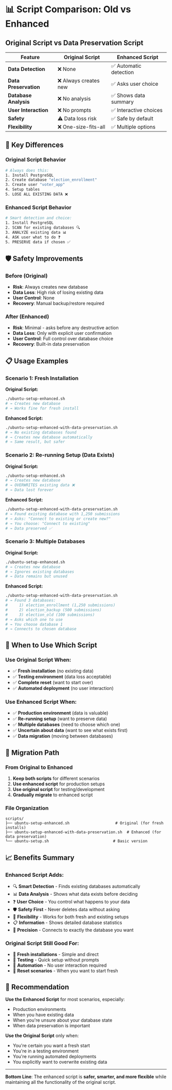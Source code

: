 # 📊 Script Comparison: Old vs Enhanced

## Original Script vs Data Preservation Script

| Feature | Original Script | Enhanced Script |
|---------|----------------|-----------------|
| **Data Detection** | ❌ None | ✅ Automatic detection |
| **Data Preservation** | ❌ Always creates new | ✅ Asks user choice |
| **Database Analysis** | ❌ No analysis | ✅ Shows data summary |
| **User Interaction** | ❌ No prompts | ✅ Interactive choices |
| **Safety** | ⚠️ Data loss risk | ✅ Safe by default |
| **Flexibility** | ❌ One-size-fits-all | ✅ Multiple options |

## 🔄 Key Differences

### Original Script Behavior
```bash
# Always does this:
1. Install PostgreSQL
2. Create database "election_enrollment"
3. Create user "voter_app"
4. Setup tables
5. LOSE ALL EXISTING DATA ❌
```

### Enhanced Script Behavior
```bash
# Smart detection and choice:
1. Install PostgreSQL
2. SCAN for existing databases 🔍
3. ANALYZE existing data 📊
4. ASK user what to do ❓
5. PRESERVE data if chosen ✅
```

## 🛡️ Safety Improvements

### Before (Original)
- **Risk**: Always creates new database
- **Data Loss**: High risk of losing existing data
- **User Control**: None
- **Recovery**: Manual backup/restore required

### After (Enhanced)
- **Risk**: Minimal - asks before any destructive action
- **Data Loss**: Only with explicit user confirmation
- **User Control**: Full control over database choice
- **Recovery**: Built-in data preservation

## 📋 Usage Examples

### Scenario 1: Fresh Installation
**Original Script:**
```bash
./ubuntu-setup-enhanced.sh
# → Creates new database
# → Works fine for fresh install
```

**Enhanced Script:**
```bash
./ubuntu-setup-enhanced-with-data-preservation.sh
# → No existing databases found
# → Creates new database automatically
# → Same result, but safer
```

### Scenario 2: Re-running Setup (Data Exists)
**Original Script:**
```bash
./ubuntu-setup-enhanced.sh
# → Creates new database
# → OVERWRITES existing data ❌
# → Data lost forever
```

**Enhanced Script:**
```bash
./ubuntu-setup-enhanced-with-data-preservation.sh
# → Found existing database with 1,250 submissions
# → Asks: "Connect to existing or create new?"
# → You choose: "Connect to existing"
# → Data preserved ✅
```

### Scenario 3: Multiple Databases
**Original Script:**
```bash
./ubuntu-setup-enhanced.sh
# → Creates new database
# → Ignores existing databases
# → Data remains but unused
```

**Enhanced Script:**
```bash
./ubuntu-setup-enhanced-with-data-preservation.sh
# → Found 3 databases:
#     1) election_enrollment (1,250 submissions)
#     2) election_backup (500 submissions)  
#     3) election_old (100 submissions)
# → Asks which one to use
# → You choose database 1
# → Connects to chosen database
```

## 🎯 When to Use Which Script

### Use Original Script When:
- ✅ **Fresh installation** (no existing data)
- ✅ **Testing environment** (data loss acceptable)
- ✅ **Complete reset** (want to start over)
- ✅ **Automated deployment** (no user interaction)

### Use Enhanced Script When:
- ✅ **Production environment** (data is valuable)
- ✅ **Re-running setup** (want to preserve data)
- ✅ **Multiple databases** (need to choose which one)
- ✅ **Uncertain about data** (want to see what exists first)
- ✅ **Data migration** (moving between databases)

## 🔧 Migration Path

### From Original to Enhanced
1. **Keep both scripts** for different scenarios
2. **Use enhanced script** for production setups
3. **Use original script** for testing/development
4. **Gradually migrate** to enhanced script

### File Organization
```
scripts/
├── ubuntu-setup-enhanced.sh                    # Original (for fresh installs)
├── ubuntu-setup-enhanced-with-data-preservation.sh  # Enhanced (for data preservation)
└── ubuntu-setup.sh                            # Basic version
```

## 📈 Benefits Summary

### Enhanced Script Adds:
- 🔍 **Smart Detection** - Finds existing databases automatically
- 📊 **Data Analysis** - Shows what data exists before deciding
- ❓ **User Choice** - You control what happens to your data
- 🛡️ **Safety First** - Never deletes data without asking
- 🔄 **Flexibility** - Works for both fresh and existing setups
- 📋 **Information** - Shows detailed database statistics
- 🎯 **Precision** - Connects to exactly the database you want

### Original Script Still Good For:
- 🚀 **Fresh installations** - Simple and direct
- 🧪 **Testing** - Quick setup without prompts
- 🤖 **Automation** - No user interaction required
- 🔄 **Reset scenarios** - When you want to start fresh

## 🎉 Recommendation

**Use the Enhanced Script** for most scenarios, especially:
- Production environments
- When you have existing data
- When you're unsure about your database state
- When data preservation is important

**Use the Original Script** only when:
- You're certain you want a fresh start
- You're in a testing environment
- You're running automated deployments
- You explicitly want to overwrite existing data

---

**Bottom Line**: The enhanced script is **safer, smarter, and more flexible** while maintaining all the functionality of the original script.
